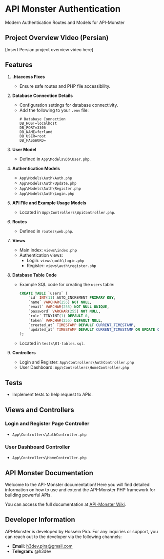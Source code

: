 # API Monster Authentication
Modern Authentication Routes and Models for API-Monster

## Project Overview Video (Persian)

[Insert Persian project overview video here]

## Features

1. **.htaccess Fixes**
   - Ensure safe routes and PHP file accessibility.

2. **Database Connection Details**
   - Configuration settings for database connectivity.
   - Add the following to your `.env` file:
     ```plaintext
     # Database Connection
     DB_HOST=localhost
     DB_PORT=3306
     DB_NAME=ferland
     DB_USER=root
     DB_PASSWORD=
     ```

3. **User Model**
   - Defined in `App\Models\Db\User.php`.

4. **Authentication Models**
   - `App\Models\Auth\Auth.php`
   - `App\Models\Auth\Update.php`
   - `App\Models\Auth\Register.php`
   - `App\Models\Auth\Login.php`

5. **API File and Example Usage Models**
   - Located in `App\Controllers\ApiController.php`.

6. **Routes**
   - Defined in `routes\web.php`.

7. **Views**
   - Main index: `views\index.php`
   - Authentication views:
     - Login: `views\auth\login.php`
     - Register: `views\auth\register.php`

8. **Database Table Code**
   - Example SQL code for creating the `users` table:
     ```sql
     CREATE TABLE `users` (
         `id` INT(11) AUTO_INCREMENT PRIMARY KEY,
         `name` VARCHAR(255) NOT NULL,
         `email` VARCHAR(255) NOT NULL UNIQUE,
         `password` VARCHAR(255) NOT NULL,
         `role` TINYINT(1) DEFAULT 0,
         `token` VARCHAR(255) DEFAULT NULL,
         `created_at` TIMESTAMP DEFAULT CURRENT_TIMESTAMP,
         `updated_at` TIMESTAMP DEFAULT CURRENT_TIMESTAMP ON UPDATE CURRENT_TIMESTAMP
     );
     ```
   - Located in `tests\01-tables.sql`.

9. **Controllers**
   - Login and Register: `App\Controllers\AuthController.php`
   - User Dashboard: `App\Controllers\HomeController.php`

## Tests
- Implement tests to help request to APIs.

## Views and Controllers

### Login and Register Page Controller
- `App\Controllers\AuthController.php`

### User Dashboard Controller
- `App\Controllers\HomeController.php`

## API Monster Documentation

Welcome to the API-Monster documentation! Here you will find detailed information on how to use and extend the API-Monster PHP framework for building powerful APIs.

You can access the full documentation at [API-Monster Wiki](https://github.com/ReactMVC/API-Monster/wiki).

## Developer Information

API-Monster is developed by Hossein Pira. For any inquiries or support, you can reach out to the developer via the following channels:

- **Email:** h3dev.pira@gmail.com
- **Telegram:** @h3dev
